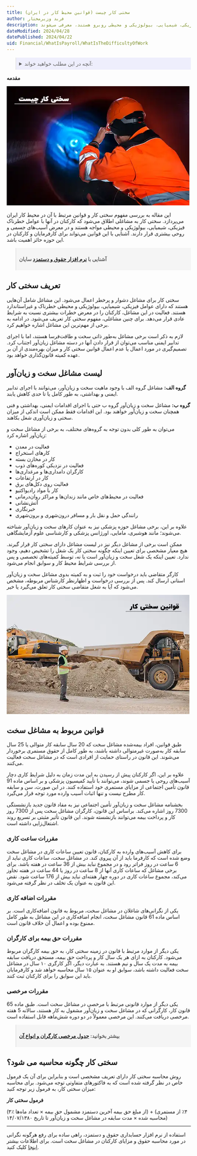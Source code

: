 ```yaml
---
title: سختی کار چیست (قوانین محیط کار در ایران)
author: فربد وزیرمختار
description: بررسی مفهوم سختی کار و تأثیر آن بر محیط کار در ایران، ابتدا مفهوم سختی کار سپس مشاغلی که با عوامل خطرناک فیزیکی، شیمیایی، بیولوژیکی و محیطی روبرو هستند، معرفی می‌شوند.
dateModified: 2024/04/28
datePublished: 2024/04/22
uid: Financial/WhatIsPayroll/WhatIsTheDifficultyOfWork
---
```


<blockquote style="background-color:#eeeefc; padding:0.5rem">
<details>
  <summary>آنچه در این مطلب خواهید خواند:</summary>
  <ul>
    <li>تعریف سختی کار</li>
    <li>لیست مشاغل سخت و زیان‌آور</li>
    <li>قوانین مربوط به مشاغل سخت</li>
    <li>مقررات ساعت کاری</li>
    <li>مقررات اضافه‌کاری</li>
    <li>مقررات حق بیمه برای کارگران</li>
    <li>مقررات مرخصی</li>
    <li>سختی کار چگونه محاسبه میشود؟</li>
  </ul>
</details>
</blockquote>

**مقدمه**

![سختی کار و مشاغل سخت](./Images/HardWork.webp)

این مقاله به بررسی مفهوم سختی کار و قوانین مرتبط با آن در محیط کار ایران می‌پردازد. سختی کار به مشاغلی اطلاق می‌شود که کارکنان در آنها با عوامل خطرناک فیزیکی، شیمیایی، بیولوژیکی و محیطی مواجه هستند و در معرض آسیب‌های جسمی و روحی بیشتری قرار دارند.
 آشنایی با این قوانین می‌تواند برای کارفرمایان و کارکنان در این حوزه حائز اهمیت باشد.


<blockquote style="background-color:#f5f5f5; padding:0.5rem">
<p><strong>آشنایی با <a href="https://www.hooshkar.com/Software/Sayan/Module/Payroll" target="_blank">نرم افزار حقوق و دستمزد</a> سایان</strong></p></blockquote>


## تعریف سختی کار

سختی کار برای مشاغل دشوار و پرخطر اعمال می‌شود. این مشاغل شامل آن‌هایی هستند که دارای عوامل فیزیکی، شیمیایی، بیولوژیکی و محیطی خطرناک و غیراستاندارد هستند. فعالیت در این مشاغل، کارکنان را در معرض خطرات بیشتری نسبت به شرایط عادی قرار می‌دهد. برای چنین مشاغلی، مفهوم سختی کار تعریف می‌شود.
در ادامه به برخی از مهم‌ترین این مشاغل اشاره خواهیم کرد.

لازم به ذکر است برخی مشاغل به‌طور ذاتی سخت و طاقت‌فرسا هستند، اما با اجرای تدابیر ایمنی مناسب می‌توان از قرار دادن آنها در دسته مشاغل زیان‌آور اجتناب کرد. تصمیم‌گیری در مورد اعمال یا عدم اعمال قوانین سختی کار و میزان بهره‌مندی از آن بر عهده کمیته قانون‌گذاری خواهد بود.

## لیست مشاغل سخت و زیان‌آور
**گروه الف:** مشاغل گروه الف با وجود ماهیت سخت و زیان‌آور، می‌توانند با اجرای تدابیر ایمنی و بهداشتی، به طور کامل یا تا حدی کاهش یابند.

**گروه ب:** مشاغل سخت و زیان‌آور گروه ب حتی با اجرای اقدامات ایمنی، بهداشتی و فنی همچنان سخت و زیان‌آور خواهند بود. این اقدامات فقط ممکن است اندکی از میزان سختی و زیان‌آوری شغل بکاهند.

می‌توان به طور کلی بدون توجه به گروه‌های مختلف، به برخی از مشاغل سخت و زیان‌آور اشاره کرد:

-	فعالیت در معدن
-	کارهای استخراج
-	کار در مخازن بسته
-	فعالیت در نزدیکی کوره‌های ذوب
-	کارگران دامداری‌ها و مرغداری‌ها
-	کار در ارتفاعات
-	فعالیت روی دکل‌های برق
-	کار با مواد رادیواکتیو
-	فعالیت در محیط‌های خاص مانند زندان‌ها و مراکز روان‌درمانی
-	آتش‌نشانی
-	خبرنگاری
-	رانندگی حمل و نقل بار و مسافر درون‌شهری و برون‌شهری

علاوه بر این، برخی مشاغل حوزه پزشکی نیز به عنوان کارهای سخت و زیان‌آور شناخته می‌شوند؛ مانند هوشبری، مامایی، اورژانس پزشکی و کارشناسی علوم آزمایشگاهی.

ممکن است برخی از مشاغل دیگر نیز در لیست مشاغل دارای سختی کار قرار گیرند. هیچ معیار مشخصی برای تعیین اینکه چگونه سختی کار یک شغل را تشخیص دهیم، وجود ندارد. تعیین اینکه یک شغل سخت و زیان‌آور است یا نه، توسط کمیته‌های تخصصی و پس از بررسی شرایط محیط کار و سوابق انجام می‌شود. 

کارگر متقاضی باید درخواست خود را ثبت و به کمیته بدوی مشاغل سخت و زیان‌آور استانی ارسال کند. پس از بررسی درخواست و اظهارنظر کارشناس مربوطه، مشخص می‌شود که آیا به شغل متقاضی سختی کار تعلق می‌گیرد یا خیر.

![قوانین مربوط به مشاغل دارای سختی کار](./Images/HardWorkRules.webp)

## قوانین مربوط به مشاغل سخت 
طبق قوانین، افراد بیمه‌شده مشاغل سخت که 20 سال سابقه کار متوالی یا 25 سال سابقه کار به‌صورت غیرمتوالی داشته باشند، به طور کامل از حقوق مستمری برخوردار می‌شوند. این قانون در راستای حمایت از افرادی است که در مشاغل سخت فعالیت می‌کنند. 


علاوه بر این، اگر کارکنان پیش از رسیدن به این مدت زمان به دلیل شرایط کاری دچار آسیب‌های روحی یا جسمی شوند، می‌توانند با تأیید کمیسیون پزشکی و بر اساس ماده 91 قانون تأمین اجتماعی از مزایای مستمری خود استفاده کنند. در این صورت، سن و سابقه کار مطرح نیست و تنها اثبات آسیب وارده مورد توجه قرار می‌گیرد.

بخشنامه مشاغل سخت و زیان‌آور تأمین اجتماعی نیز به مفاد قانون جدید بازنشستگی 7300 روز اشاره می‌کند. براساس این قانون، کارگران مشاغل سخت پس از 7300 روز کار و پرداخت بیمه می‌توانند بازنشسته شوند. این قانون تأثیر مثبتی بر تسریع روند اشتغال‌زایی داشته است.

### مقررات ساعت کاری
برای کاهش آسیب‌های وارده به کارکنان، قانون تعیین ساعات کاری در مشاغل سخت وضع شده است که کارفرما باید از آن پیروی کند. در مشاغل سخت، ساعات کاری نباید از 6 ساعت در روز فراتر رود و در مجموع نباید بیش از 36 ساعت در هفته باشد. 
برای برخی مشاغل که ساعات کاری آنها از 8 ساعت در روز یا 44 ساعت در هفته تجاوز می‌کند، مجموع ساعات کاری در دوره چهار هفته‌ای نباید بیش از 176 ساعت شود. نقض این قانون به عنوان یک تخلف در نظر گرفته می‌شود.

### مقررات اضافه کاری
یکی از نگرانی‌های شاغلان در مشاغل سخت، مربوط به قانون اضافه‌کاری است. بر اساس ماده 61 قانون مشاغل سخت، انجام اضافه‌کاری در این مشاغل به طور کامل ممنوع بوده و اعمال آن خلاف قانون است.

### مقررات حق بیمه برای کارگران
یکی دیگر از موارد مرتبط با قانون در زمینه سختی کار، به حق بیمه کارگران مربوط می‌شود. کارکنان به ازای هر یک سال کار و پرداخت حق بیمه، مستحق دریافت سابقه بیمه به مدت یک سال و نیم هستند. به عبارت دیگر، اگر کارگری ۱۰ سال در مشاغل سخت فعالیت داشته باشد، سوابق او به عنوان ۱۵ سال محاسبه خواهد شد و کارفرمایان باید این سوابق را برای کارکنان ثبت کنند.

### مقررات مرخصی 
یکی دیگر از موارد قانونی مرتبط با مرخصی در مشاغل سخت است. طبق ماده 65 قانون کار، کارگرانی که در مشاغل سخت و زیان‌آور مشغول به کار هستند، سالانه 5 هفته مرخصی دریافت می‌کنند. این مرخصی معمولاً در دو دوره شش‌ماهه قابل استفاده است.

<blockquote style="background-color:#f5f5f5; padding:0.5rem">
<p><strong>بیشتر بخوانید: <a href="https://www.hooshkar.com/Wiki/Payroll/TypesOfLeaves" target="_blank">جدول مرخصی کارگران و انواع آن</a></strong></p></blockquote>

## سختی کار چگونه محاسبه می شود؟ 
روش محاسبه سختی کار دارای تعریف مشخصی است و بنابراین برای آن یک فرمول خاص در نظر گرفته شده است که به فاکتورهای متفاوتی توجه می‌شود. برای محاسبه میزان سختی کار، به فرمول زیر توجه کنید:

**فرمول سختی کار**

(۴٪ از مبلغ حق بیمه آخرین دستمزد مشمول حق بیمه × تعداد ماه‌ها) + (۴٪ از مستمری محاسبه شده × مدت سابقه در مشاغل سخت و زیان‌آور تا تاریخ ۱۴/۰۷/۱۳۸۰)

---
استفاده از نرم‌ افزار حسابداری حقوق و دستمزد، راهی ساده برای رفع هرگونه نگرانی در مورد محاسبه حقوق و مزایای کارکنان در مشاغل سخت است. برای اطلاعات بیشتر <a href="https://www.hooshkar.com" target="_blank">اینجا</a> کلیک کنید.